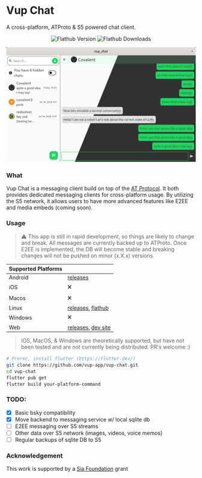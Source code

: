 # Vup Chat

A cross-platform, ATProto & S5 powered chat client.

<center>
<img alt="Flathub Version" src="https://img.shields.io/flathub/v/app.vup.VupChat">
<img alt="Flathub Downloads" src="https://img.shields.io/flathub/downloads/app.vup.VupChat">
</center>

![](static/UI.png)

### What

Vup Chat is a messaging client build on top of the [AT Protocol](https://atproto.com/). It both provides dedicated messaging clients for cross-platform usage. By utilizing the S5 network, it allows users to have more advanced features like E2EE and media embeds (coming soon).

### Usage

> ⚠️ This app is still in rapid development, so things are likely to change and break. All messages are currently backed up to ATProto. Once E2EE is implemented, the DB will become stable and breaking changes will not be pushed on minor (x.X.x) versions.

| Supported Platforms |                                                                                                               |
| ------------------- | ------------------------------------------------------------------------------------------------------------- |
| Android             | [releases](https://github.com/vup-app/vup-chat/releases)                                                      |
| iOS                 | 🗙                                                                                                             |
| Macos               | 🗙                                                                                                             |
| Linux               | [releases](https://github.com/vup-app/vup-chat/releases), [flathub](https://flathub.org/apps/app.vup.VupChat) |
| Windows             | 🗙                                                                                                             |
| Web                 | [releases](https://github.com/vup-app/vup-chat/releases), [dev site](https://vup-chat.jptr.tech)              |

> iOS, MacOS, & Windows are theoretically supported, but have not been tested and are not currently being distributed. PR's welcome :)

```bash
# Prerec, install flutter (https://flutter.dev/)
git clone https://github.com/vup-app/vup-chat.git
cd vup-chat
flutter pub get
flutter build your-platform-command
```

### TODO:

- [x] Basic bsky compatibility
- [x] Move backend to messaging service w/ local sqlite db
- [ ] E2EE messaging over S5 streams
- [ ] Other data over S5 network (images, videos, voice memos)
- [ ] Regular backups of sqlite DB to S5

### Acknowledgement

This work is supported by a [Sia Foundation](https://sia.tech/) grant
